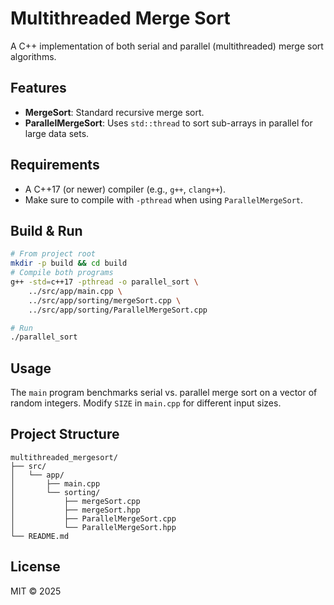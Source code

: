 # Multithreaded Merge Sort

A C++ implementation of both serial and parallel (multithreaded) merge sort algorithms.

## Features

- **MergeSort**: Standard recursive merge sort.
- **ParallelMergeSort**: Uses `std::thread` to sort sub-arrays in parallel for large data sets.

## Requirements

- A C++17 (or newer) compiler (e.g., `g++`, `clang++`).
- Make sure to compile with `-pthread` when using `ParallelMergeSort`.

## Build & Run

```bash
# From project root
mkdir -p build && cd build
# Compile both programs
g++ -std=c++17 -pthread -o parallel_sort \
    ../src/app/main.cpp \
    ../src/app/sorting/mergeSort.cpp \
    ../src/app/sorting/ParallelMergeSort.cpp

# Run
./parallel_sort
```

## Usage

The `main` program benchmarks serial vs. parallel merge sort on a vector of random integers. Modify `SIZE` in `main.cpp` for different input sizes.

## Project Structure

```
multithreaded_mergesort/
├── src/
│   └── app/
│       ├── main.cpp
│       └── sorting/
│           ├── mergeSort.cpp
│           ├── mergeSort.hpp
│           ├── ParallelMergeSort.cpp
│           └── ParallelMergeSort.hpp
└── README.md
```

## License

MIT © 2025
